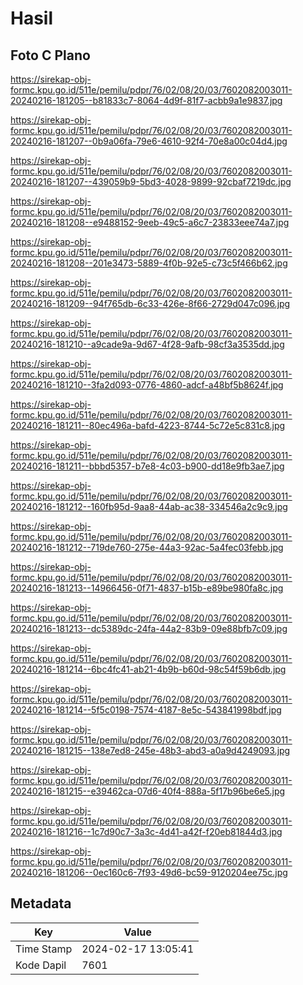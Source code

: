 # Hasil

## Foto C Plano

https://sirekap-obj-formc.kpu.go.id/511e/pemilu/pdpr/76/02/08/20/03/7602082003011-20240216-181205--b81833c7-8064-4d9f-81f7-acbb9a1e9837.jpg

https://sirekap-obj-formc.kpu.go.id/511e/pemilu/pdpr/76/02/08/20/03/7602082003011-20240216-181207--0b9a06fa-79e6-4610-92f4-70e8a00c04d4.jpg

https://sirekap-obj-formc.kpu.go.id/511e/pemilu/pdpr/76/02/08/20/03/7602082003011-20240216-181207--439059b9-5bd3-4028-9899-92cbaf7219dc.jpg

https://sirekap-obj-formc.kpu.go.id/511e/pemilu/pdpr/76/02/08/20/03/7602082003011-20240216-181208--e9488152-9eeb-49c5-a6c7-23833eee74a7.jpg

https://sirekap-obj-formc.kpu.go.id/511e/pemilu/pdpr/76/02/08/20/03/7602082003011-20240216-181208--201e3473-5889-4f0b-92e5-c73c5f466b62.jpg

https://sirekap-obj-formc.kpu.go.id/511e/pemilu/pdpr/76/02/08/20/03/7602082003011-20240216-181209--94f765db-6c33-426e-8f66-2729d047c096.jpg

https://sirekap-obj-formc.kpu.go.id/511e/pemilu/pdpr/76/02/08/20/03/7602082003011-20240216-181210--a9cade9a-9d67-4f28-9afb-98cf3a3535dd.jpg

https://sirekap-obj-formc.kpu.go.id/511e/pemilu/pdpr/76/02/08/20/03/7602082003011-20240216-181210--3fa2d093-0776-4860-adcf-a48bf5b8624f.jpg

https://sirekap-obj-formc.kpu.go.id/511e/pemilu/pdpr/76/02/08/20/03/7602082003011-20240216-181211--80ec496a-bafd-4223-8744-5c72e5c831c8.jpg

https://sirekap-obj-formc.kpu.go.id/511e/pemilu/pdpr/76/02/08/20/03/7602082003011-20240216-181211--bbbd5357-b7e8-4c03-b900-dd18e9fb3ae7.jpg

https://sirekap-obj-formc.kpu.go.id/511e/pemilu/pdpr/76/02/08/20/03/7602082003011-20240216-181212--160fb95d-9aa8-44ab-ac38-334546a2c9c9.jpg

https://sirekap-obj-formc.kpu.go.id/511e/pemilu/pdpr/76/02/08/20/03/7602082003011-20240216-181212--719de760-275e-44a3-92ac-5a4fec03febb.jpg

https://sirekap-obj-formc.kpu.go.id/511e/pemilu/pdpr/76/02/08/20/03/7602082003011-20240216-181213--14966456-0f71-4837-b15b-e89be980fa8c.jpg

https://sirekap-obj-formc.kpu.go.id/511e/pemilu/pdpr/76/02/08/20/03/7602082003011-20240216-181213--dc5389dc-24fa-44a2-83b9-09e88bfb7c09.jpg

https://sirekap-obj-formc.kpu.go.id/511e/pemilu/pdpr/76/02/08/20/03/7602082003011-20240216-181214--6bc4fc41-ab21-4b9b-b60d-98c54f59b6db.jpg

https://sirekap-obj-formc.kpu.go.id/511e/pemilu/pdpr/76/02/08/20/03/7602082003011-20240216-181214--5f5c0198-7574-4187-8e5c-543841998bdf.jpg

https://sirekap-obj-formc.kpu.go.id/511e/pemilu/pdpr/76/02/08/20/03/7602082003011-20240216-181215--138e7ed8-245e-48b3-abd3-a0a9d4249093.jpg

https://sirekap-obj-formc.kpu.go.id/511e/pemilu/pdpr/76/02/08/20/03/7602082003011-20240216-181215--e39462ca-07d6-40f4-888a-5f17b96be6e5.jpg

https://sirekap-obj-formc.kpu.go.id/511e/pemilu/pdpr/76/02/08/20/03/7602082003011-20240216-181216--1c7d90c7-3a3c-4d41-a42f-f20eb81844d3.jpg

https://sirekap-obj-formc.kpu.go.id/511e/pemilu/pdpr/76/02/08/20/03/7602082003011-20240216-181206--0ec160c6-7f93-49d6-bc59-9120204ee75c.jpg


## Metadata

| Key        | Value               |
| ---------- | ------------------- |
| Time Stamp | 2024-02-17 13:05:41 |
| Kode Dapil | 7601                |



